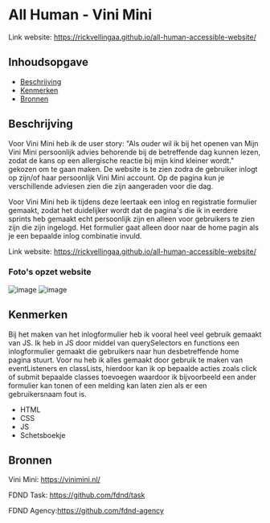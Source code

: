 # All Human - Vini Mini

Link website: https://rickvellingaa.github.io/all-human-accessible-website/

## Inhoudsopgave

  * [Beschrijving](#beschrijving)
  * [Kenmerken](#kenmerken)
  * [Bronnen](#bronnen)

## Beschrijving

Voor Vini Mini heb ik de user story: "Als ouder wil ik bij het openen van Mijn Vini Mini persoonlijk advies behorende bij de betreffende dag kunnen lezen, zodat de kans op een allergische reactie bij mijn kind kleiner wordt." gekozen om te gaan maken. De website is te zien zodra de gebruiker inlogt op zijn/of haar persoonlijk Vini Mini account. Op de pagina kun je verschillende adviesen zien die zijn aangeraden voor die dag. 

Voor Vini Mini heb ik tijdens deze leertaak een inlog en registratie formulier gemaakt, zodat het duidelijker wordt dat de pagina's die ik in eerdere sprints heb gemaakt echt persoonlijk zijn en alleen voor gebruikers te zien zijn die zijn ingelogd. Het formulier gaat alleen door naar de home pagin als je een bepaalde inlog combinatie invuld.

Link website: https://rickvellingaa.github.io/all-human-accessible-website/

### Foto's opzet website

![image](https://user-images.githubusercontent.com/112856287/199609347-88ab97dc-e3fb-46d2-9304-308e502dc277.png)
![image](https://user-images.githubusercontent.com/112856287/199609377-9ddda80d-fbba-4869-bfe2-5a0c236d3471.png)

## Kenmerken

Bij het maken van het inlogformulier heb ik vooral heel veel gebruik gemaakt van JS. Ik heb in JS door middel van querySelectors en functions een inlogformulier gemaakt die gebruikers naar hun desbetreffende home pagina stuurt. Voor nu heb ik alles gemaakt door gebruik te maken van eventListeners en classLists, hierdoor kan ik op bepaalde acties zoals click of submit bepaalde classes toevoegen waardoor ik bijvoorbeeld een ander formulier kan tonen of een melding kan laten zien als er een gebruikersnaam fout is. 

* HTML
* CSS
* JS
* Schetsboekje

## Bronnen

Vini Mini: https://vinimini.nl/

FDND Task: https://github.com/fdnd/task

FDND Agency:https://github.com/fdnd-agency
